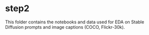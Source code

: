 # step2 
This folder contains the notebooks and data used for EDA on Stable Diffusion prompts and image captions (COCO, Flickr-30k).
